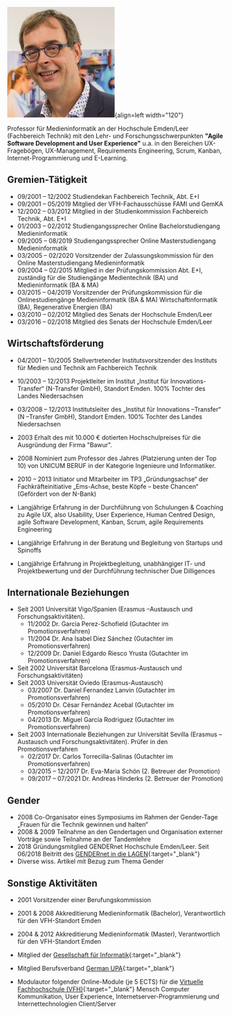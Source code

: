 ![Jörg Thomaschewski](assets/jt.jpg){align=left width="120"}


Professor für Medieninformatik an der Hochschule Emden/Leer (Fachbereich Technik) mit den Lehr- und Forschungsschwerpunkten **"Agile Software Development and User Experience"** u.a. in den Bereichen UX-Fragebögen, UX-Management, Requirements Engineering, Scrum, Kanban, Internet-Programmierung und E-Learning.

## Gremien-Tätigkeit
* 09/2001  – 12/2002  Studiendekan Fachbereich Technik, Abt. E+I
* 09/2001  – 05/2019  Mitglied der VFH-Fachausschüsse FAMI und GemKA
* 12/2002  – 03/2012  Mitglied in der Studienkommission Fachbereich Technik, Abt. E+I
* 01/2003  – 02/2012  Studiengangssprecher Online Bachelorstudiengang Medieninformatik
* 09/2005  – 08/2019  Studiengangssprecher Online Masterstudiengang Medieninformatik
* 03/2005  – 02/2020  Vorsitzender der Zulassungskommission für den Online Masterstudiengang Medieninformatik
* 09/2004  – 02/2015  Mitglied in der Prüfungskommission Abt. E+I, zuständig für die Studiengänge Medientechnik (BA) und Medieninformatik (BA & MA)
* 03/2015  – 04/2019  Vorsitzender der Prüfungskommission für die Onlinestudiengänge Medieninformatik (BA & MA) Wirtschaftinformatik (BA), Regenerative Energien (BA)
* 03/2010  – 02/2012  Mitglied des Senats der Hochschule Emden/Leer
* 03/2016  – 02/2018  Mitglied des Senats der Hochschule Emden/Leer


## Wirtschaftsförderung
* 04/2001 – 10/2005  Stellvertretender Institutsvorsitzender des Instituts für Medien und Technik am Fachbereich Technik 
* 10/2003  – 12/2013  Projektleiter im Institut „Institut für Innovations-Transfer“ (N-Transfer GmbH), Standort Emden. 100% Tochter des Landes Niedersachsen
* 03/2008  – 12/2013  Institutsleiter des „Institut für Innovations –Transfer“ (N –Transfer GmbH), Standort Emden. 100% Tochter des Landes Niedersachsen

* 2003  Erhalt des mit 10.000 € dotierten Hochschulpreises für die Ausgründung der Firma "Bawur".
* 2008  Nominiert zum Professor des Jahres (Platzierung unten der Top 10) von UNICUM BERUF in der Kategorie Ingenieure und Informatiker.
* 2010  – 2013  Initiator und Mitarbeiter im TP3 „Gründungsachse“ der Fachkräfteinitiative „Ems-Achse, beste Köpfe – beste Chancen“ (Gefördert von der N-Bank)

* Langjährige Erfahrung in der Durchführung von Schulungen & Coaching zu Agile UX, also  Usability, User Experience, Human Centred Design, agile Software Development, Kanban, Scrum, agile Requirements Engineering 
* Langjährige Erfahrung in der Beratung und Begleitung von Startups und Spinoffs
* Langjährige Erfahrung in Projektbegleitung, unabhängiger IT- und Projektbewertung und der Durchführung technischer Due Dilligences


## Internationale Beziehungen
* Seit 2001 	 Universität Vigo/Spanien (Erasmus –Austausch und Forschungsaktivitäten). 
    * 11/2002 Dr. Garcia Perez-Schofield (Gutachter im Promotionsverfahren)
    * 11/2004 Dr. Ana Isabel Díez Sánchez (Gutachter im Promotionsverfahren)
    * 12/2009 Dr. Daniel Edgardo Riesco Yrusta (Gutachter im Promotionsverfahren)
* Seit 2002 	Universität Barcelona (Erasmus-Austausch und Forschungsaktivitäten)
* Seit 2003 	Universität Oviedo (Erasmus-Austausch)
    * 03/2007 Dr. Daniel Fernandez Lanvin (Gutachter im Promotionsverfahren)
    * 05/2010 Dr. César Fernández Acebal (Gutachter im Promotionsverfahren) 
    * 04/2013 Dr. Miguel García Rodriguez (Gutachter im Promotionsverfahren)
* Seit 2003 	Internationale Beziehungen zur Universität Sevilla (Erasmus –Austausch und Forschungsaktivitäten). Prüfer in den Promotionsverfahren  
    * 02/2017 Dr. Carlos Torrecilla-Salinas (Gutachter im Promotionsverfahren)
    * 03/2015  – 12/2017 Dr. Eva-Maria Schön (2. Betreuer der Promotion)
    * 09/2017  – 07/2021 Dr. Andreas Hinderks (2. Betreuer der Promotion)
    <!-- * 11/2023 Dr. Nicolás Sánchez (Gutachter im Promotionsverfahren)  -->


## Gender
* 2008  Co-Organisator eines Symposiums im Rahmen der Gender-Tage „Frauen für die Technik gewinnen und halten“ 
* 2008 & 2009  Teilnahme an den Gendertagen und Organisation externer Vorträge sowie Teilnahme an der Tandemlehre
* 2018  Gründungsmitglied GENDERnet Hochschule Emden/Leer. Seit 06/2018 Beitritt des [GENDERnet in die LAGEN](https://www.nds-lagen.de){:target="_blank"}
* Diverse wiss. Artikel mit Bezug zum Thema Gender


## Sonstige Aktivitäten 
* 2001  Vorsitzender einer Berufungskommission
* 2001 & 2008  Akkreditierung Medieninformatik (Bachelor), Verantwortlich für den VFH-Standort Emden
* 2004 & 2012  Akkreditierung Medieninformatik (Master), Verantwortlich für den VFH-Standort Emden

* Mitglied der [Gesellschaft für Informatik](https://gi.de/){:target="_blank"}
* Mitglied Berufsverband [German UPA](https://germanupa.de/){:target="_blank"}
* Modulautor folgender Online-Module (je 5 ECTS) für die [Virtuelle Fachhochschule (VFH)](https://www.vfh.de/){:target="_blank"}  Mensch Computer Kommunikation, User Experience, Internetserver-Programmierung und Internettechnologien Client/Server
